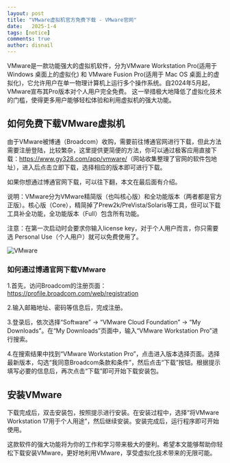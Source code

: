 ```yaml
---
layout: post
title: "VMware虚拟机官方免费下载 - VMware官网"
date:   2025-1-4
tags: [notice]
comments: true
author: disnail
---
```


VMware是一款功能强大的虚拟机软件，分为VMware Workstation Pro(适用于 Windows 桌面上的虚拟化) 和 VMware Fusion Pro(适用于 Mac OS 桌面上的虚拟化)，它允许用户在单一物理计算机上运行多个操作系统。自2024年5月起，VMware宣布其Pro版本对个人用户完全免费。
这一举措极大地降低了虚拟化技术的门槛，使得更多用户能够轻松体验和利用虚拟机的强大功能。

## 如何免费下载VMware虚拟机

由于VMware被博通（Broadcom）收购，需要前往博通官网进行下载，但此方法需要注册登陆，比较繁杂，这里提供更简便的方法，你可以通过极客应用直接下载：<https://www.gy328.com/app/vmware/>（网站收集整理了官网的软件包地址），进入后点击立即下载，选择相应的版本即可进行下载。

如果你想通过博通官网下载，可以往下翻，本文在最后面有介绍。

说明：VMware分为VMware精简版（也叫核心版）和全功能版本（两者都是官方正版）。核心版（Core），精简掉了Prew2k/PreVista/Solaris等工具，但可以下载工具补全功能，全功能版本（Full）包含所有功能。

注意：在第一次启动时会要求你输入license key，对于个人用户而言，你只需要选 Personal Use（个人用户）就可以免费使用了。

![VMware](https://blogs.vmware.com/china/files/2024/05/Workstation-Pro-License-UI.png "VMware")

### 如何通过博通官网下载VMware

1.首先，访问Broadcom的注册页面：<https://profile.broadcom.com/web/registration>

2.输入邮箱地址、密码等信息后，完成注册。

3.登录后，依次选择“Software” -> “VMware Cloud Foundation” -> “My Downloads”。在“My Downloads”页面中，输入“VMware Workstation Pro”进行搜索。

4.在搜索结果中找到“VMware Workstation Pro”，点击进入版本选择页面。选择最新版本，勾选“我同意Broadcom条款和条件”，然后点击“下载”按钮。根据提示填写必要的信息后，再次点击“下载”即可开始下载安装包。

## 安装VMware

下载完成后，双击安装包，按照提示进行安装。在安装过程中，选择“将VMware Workstation 17用于个人用途”，然后继续安装。安装完成后，运行程序即可开始使用。

这款软件的强大功能将为你的工作和学习带来极大的便利。希望本文能够帮助你轻松下载安装VMware，更好地利用VMware，享受虚拟化技术带来的无限可能。
